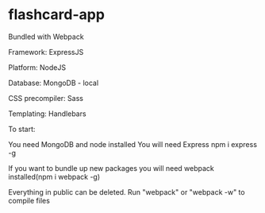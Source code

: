 # flashcard-app

Bundled with Webpack 

Framework: ExpressJS

Platform: NodeJS

Database: MongoDB - local

CSS precompiler: Sass

Templating: Handlebars 

To start:

You need MongoDB and node installed
You will need Express npm i express -g

If you want to bundle up new packages you will need webpack installed(npm i webpack -g)

Everything in public can be deleted. Run "webpack" or "webpack -w" to compile files  

